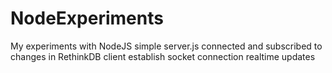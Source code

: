 # NodeExperiments
My experiments with NodeJS
simple server.js connected and subscribed to changes in RethinkDB
client establish socket connection
realtime updates

